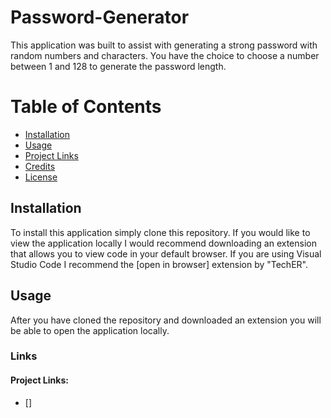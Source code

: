 # Password-Generator
This application was built to assist with generating a strong password with random numbers and characters. You have the choice to choose a number between 1 and 128 to generate the password length.

# Table of Contents 
- [Installation](#installation)  
- [Usage](#usage)
- [Project Links](#project-links)
- [Credits](#credits)
- [License](#license)

## Installation
To install this application simply clone this repository. If you would like to view the application locally I would recommend downloading an extension that allows you to view code in your default browser. If you are using Visual Studio Code I recommend the [open in browser] extension by "TechER".

## Usage 
After you have cloned the repository and downloaded an extension you will be able to open the application locally.

### Links 

#### Project Links:
- []
